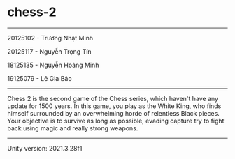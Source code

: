 # chess-2
---
20125102 - Trương Nhật Minh

20125117 - Nguyễn Trọng Tín

18125135 - Nguyễn Hoàng Minh

19125079 - Lê Gia Bảo

---

Chess 2 is the second game of the Chess series, which haven't have any update for 1500 years. In this game, you play as the White King, who finds himself surrounded by an overwhelming horde of relentless Black pieces. Your objective is to survive as long as possible, evading capture try to fight back using magic and really strong weapons.

---

Unity version: 2021.3.28f1
